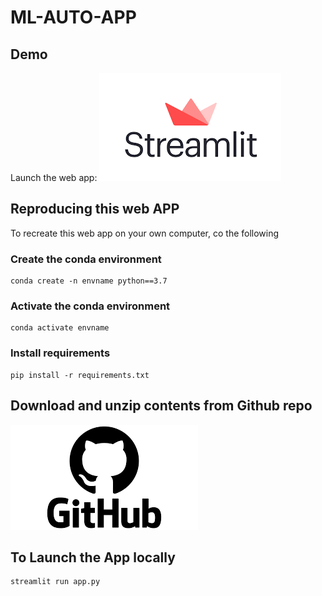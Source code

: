 # ML-AUTO-APP
## Demo
Launch the web app:
[![img.png](img.png)](https://share.streamlit.io/ankit-world/auto_ml_app_streamlit/main/app.py)

## Reproducing this web APP
To recreate this web app on your own computer, co the following

### Create the conda environment
```buildoutcfg
conda create -n envname python==3.7
```
### Activate the conda environment
```buildoutcfg
conda activate envname
```
### Install requirements
```buildoutcfg
pip install -r requirements.txt
```

## Download and unzip contents from Github repo
[![img_1.png](img_1.png)](https://github.com/ankit-world/Auto_ml_app_streamlit.git/archive/main.zip)

## To Launch the App locally
```buildoutcfg
streamlit run app.py
```

## 

